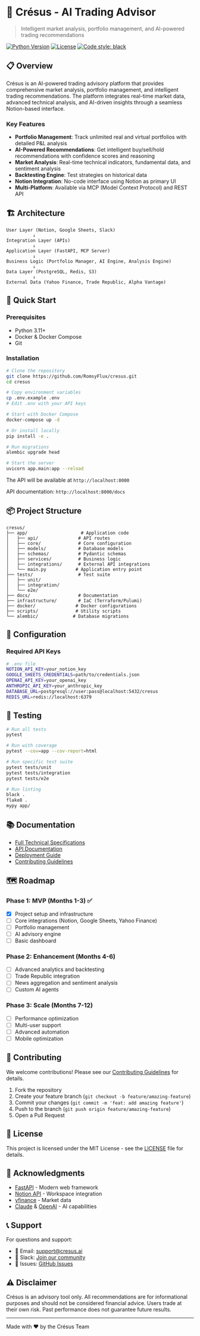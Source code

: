 # 🦅 Crésus - AI Trading Advisor

> Intelligent market analysis, portfolio management, and AI-powered trading recommendations

[![Python Version](https://img.shields.io/badge/python-3.11%2B-blue.svg)](https://www.python.org/downloads/)
[![License](https://img.shields.io/badge/license-MIT-green.svg)](LICENSE)
[![Code style: black](https://img.shields.io/badge/code%20style-black-000000.svg)](https://github.com/psf/black)

## 📋 Overview

Crésus is an AI-powered trading advisory platform that provides comprehensive market analysis, portfolio management, and intelligent trading recommendations. The platform integrates real-time market data, advanced technical analysis, and AI-driven insights through a seamless Notion-based interface.

### Key Features

- **Portfolio Management**: Track unlimited real and virtual portfolios with detailed P&L analysis
- **AI-Powered Recommendations**: Get intelligent buy/sell/hold recommendations with confidence scores and reasoning
- **Market Analysis**: Real-time technical indicators, fundamental data, and sentiment analysis
- **Backtesting Engine**: Test strategies on historical data
- **Notion Integration**: No-code interface using Notion as primary UI
- **Multi-Platform**: Available via MCP (Model Context Protocol) and REST API

## 🏗️ Architecture

```
User Layer (Notion, Google Sheets, Slack)
          ↓
Integration Layer (APIs)
          ↓
Application Layer (FastAPI, MCP Server)
          ↓
Business Logic (Portfolio Manager, AI Engine, Analysis Engine)
          ↓
Data Layer (PostgreSQL, Redis, S3)
          ↓
External Data (Yahoo Finance, Trade Republic, Alpha Vantage)
```

## 🚀 Quick Start

### Prerequisites

- Python 3.11+
- Docker & Docker Compose
- Git

### Installation

```bash
# Clone the repository
git clone https://github.com/RomsyFlux/cresus.git
cd cresus

# Copy environment variables
cp .env.example .env
# Edit .env with your API keys

# Start with Docker Compose
docker-compose up -d

# Or install locally
pip install -e .

# Run migrations
alembic upgrade head

# Start the server
uvicorn app.main:app --reload
```

The API will be available at `http://localhost:8000`

API documentation: `http://localhost:8000/docs`

## 📦 Project Structure

```
cresus/
├── app/                    # Application code
│   ├── api/               # API routes
│   ├── core/              # Core configuration
│   ├── models/            # Database models
│   ├── schemas/           # Pydantic schemas
│   ├── services/          # Business logic
│   ├── integrations/      # External API integrations
│   └── main.py           # Application entry point
├── tests/                 # Test suite
│   ├── unit/
│   ├── integration/
│   └── e2e/
├── docs/                  # Documentation
├── infrastructure/        # IaC (Terraform/Pulumi)
├── docker/               # Docker configurations
├── scripts/              # Utility scripts
└── alembic/             # Database migrations
```

## 🔧 Configuration

### Required API Keys

```bash
# .env file
NOTION_API_KEY=your_notion_key
GOOGLE_SHEETS_CREDENTIALS=path/to/credentials.json
OPENAI_API_KEY=your_openai_key
ANTHROPIC_API_KEY=your_anthropic_key
DATABASE_URL=postgresql://user:pass@localhost:5432/cresus
REDIS_URL=redis://localhost:6379
```

## 🧪 Testing

```bash
# Run all tests
pytest

# Run with coverage
pytest --cov=app --cov-report=html

# Run specific test suite
pytest tests/unit
pytest tests/integration
pytest tests/e2e

# Run linting
black .
flake8 .
mypy app/
```

## 📚 Documentation

- [Full Technical Specifications](docs/SPECIFICATIONS.md)
- [API Documentation](docs/API.md)
- [Deployment Guide](docs/DEPLOYMENT.md)
- [Contributing Guidelines](CONTRIBUTING.md)

## 🗺️ Roadmap

### Phase 1: MVP (Months 1-3) ✅
- [x] Project setup and infrastructure
- [ ] Core integrations (Notion, Google Sheets, Yahoo Finance)
- [ ] Portfolio management
- [ ] AI advisory engine
- [ ] Basic dashboard

### Phase 2: Enhancement (Months 4-6)
- [ ] Advanced analytics and backtesting
- [ ] Trade Republic integration
- [ ] News aggregation and sentiment analysis
- [ ] Custom AI agents

### Phase 3: Scale (Months 7-12)
- [ ] Performance optimization
- [ ] Multi-user support
- [ ] Advanced automation
- [ ] Mobile optimization

## 🤝 Contributing

We welcome contributions! Please see our [Contributing Guidelines](CONTRIBUTING.md) for details.

1. Fork the repository
2. Create your feature branch (`git checkout -b feature/amazing-feature`)
3. Commit your changes (`git commit -m 'feat: add amazing feature'`)
4. Push to the branch (`git push origin feature/amazing-feature`)
5. Open a Pull Request

## 📄 License

This project is licensed under the MIT License - see the [LICENSE](LICENSE) file for details.

## 🙏 Acknowledgments

- [FastAPI](https://fastapi.tiangolo.com/) - Modern web framework
- [Notion API](https://developers.notion.com/) - Workspace integration
- [yfinance](https://github.com/ranaroussi/yfinance) - Market data
- [Claude](https://anthropic.com/) & [OpenAI](https://openai.com/) - AI capabilities

## 📞 Support

For questions and support:
- 📧 Email: support@cresus.ai
- 💬 Slack: [Join our community](#)
- 🐛 Issues: [GitHub Issues](https://github.com/RomsyFlux/cresus/issues)

## ⚠️ Disclaimer

Crésus is an advisory tool only. All recommendations are for informational purposes and should not be considered financial advice. Users trade at their own risk. Past performance does not guarantee future results.

---

Made with ❤️ by the Crésus Team